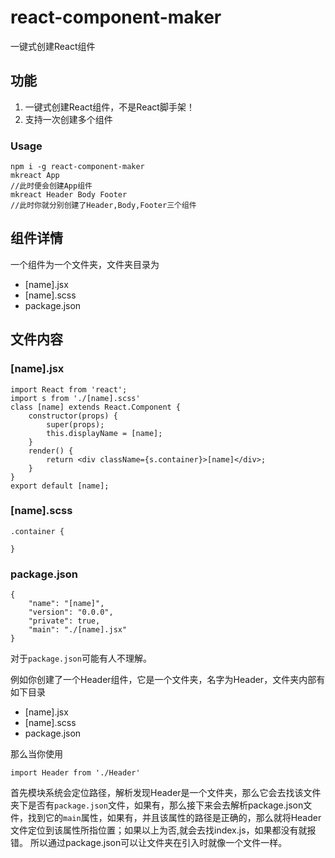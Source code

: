 # react-component-maker

一键式创建React组件

## 功能

1. 一键式创建React组件，不是React脚手架！
2. 支持一次创建多个组件

### Usage

```
npm i -g react-component-maker
mkreact App
//此时便会创建App组件
mkreact Header Body Footer
//此时你就分别创建了Header,Body,Footer三个组件
```

## 组件详情

一个组件为一个文件夹，文件夹目录为

- [name].jsx
- [name].scss
- package.json

## 文件内容

### [name].jsx

```
import React from 'react';
import s from './[name].scss'
class [name] extends React.Component {
    constructor(props) {
        super(props);
        this.displayName = [name];
    }
    render() {
        return <div className={s.container}>[name]</div>;
    }
}
export default [name];
```

### [name].scss

```
.container {
  
}
```

### package.json

```
{
    "name": "[name]",
	"version": "0.0.0",
	"private": true,
	"main": "./[name].jsx"
}
```

对于`package.json`可能有人不理解。

例如你创建了一个Header组件，它是一个文件夹，名字为Header，文件夹内部有如下目录

- [name].jsx
- [name].scss
- package.json

那么当你使用

```
import Header from './Header'
```

首先模块系统会定位路径，解析发现Header是一个文件夹，那么它会去找该文件夹下是否有`package.json`文件，如果有，那么接下来会去解析package.json文件，找到它的`main`属性，如果有，并且该属性的路径是正确的，那么就将Header文件定位到该属性所指位置；如果以上为否,就会去找index.js，如果都没有就报错。
所以通过package.json可以让文件夹在引入时就像一个文件一样。
